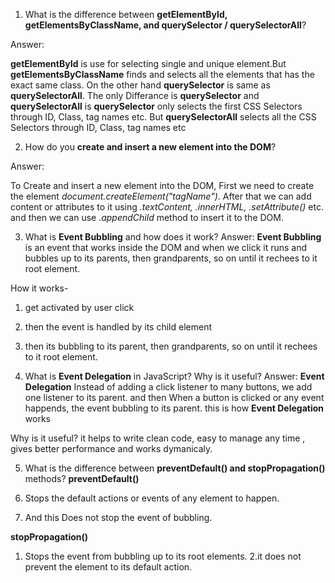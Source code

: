 
1. What is the difference between **getElementById, getElementsByClassName, and querySelector / querySelectorAll**?

Answer: 

  **getElementById** is use for selecting single and unique element.But **getElementsByClassName** finds and selects all the elements that has the exact same class. On the other hand   **querySelector** is same as **querySelectorAll**. The only Differance is **querySelector** and **querySelectorAll** is **querySelector** only selects the first CSS Selectors through ID, Class, tag names etc. But **querySelectorAll** selects all the CSS Selectors through ID, Class, tag names etc


2. How do you **create and insert a new element into the DOM**?

Answer: 

To Create and insert a new element into the DOM, First we need to create the element 
*document.createElement("tagName")*. After that we can add content or attributes to it using *.textContent, .innerHTML, .setAttribute()* etc. and then we can use *.appendChild* method to insert it to the DOM.


3. What is **Event Bubbling** and how does it work?
Answer:
**Event Bubbling** is an event that works inside the DOM and when we click it runs and bubbles up to its parents, then grandparents, so on until it rechees to it root element.

How it works-
  1. get activated by user click
  2. then the event is handled by its child element
  3. then its bubbling to its parent, then grandparents, so on until it rechees to it root element.

4. What is **Event Delegation** in JavaScript? Why is it useful?
Answer: 
**Event Delegation**
Instead of adding a click listener to many buttons, we add one listener to its parent. and then When a button is clicked or any event happends, the event bubbling to its parent. this is how **Event Delegation** works

Why is it useful?
it helps to write clean code, easy to manage any time , gives better performance and works dymanicaly.


5. What is the difference between **preventDefault() and stopPropagation()** methods?
**preventDefault()**
1. Stops the default actions or events of any element to happen.
   
2. And this Does not stop the event of bubbling.

**stopPropagation()**
1. Stops the event from bubbling up to its root elements.
2.it does not prevent the element to its default action.

